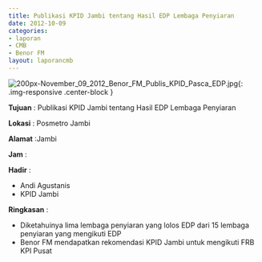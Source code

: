 ```yaml
---
title: Publikasi KPID Jambi tentang Hasil EDP Lembaga Penyiaran
date: 2012-10-09
categories:
- laporan
- CMB
- Benor FM
layout: laporancmb
---
```


![200px-November_09_2012_Benor_FM_Publis_KPID_Pasca_EDP.jpg](/uploads/200px-November_09_2012_Benor_FM_Publis_KPID_Pasca_EDP.jpg){: .img-responsive .center-block }	
	
**Tujuan** :	Publikasi KPID Jambi tentang Hasil EDP Lembaga Penyiaran
	
**Lokasi** :	Posmetro Jambi
	
**Alamat** :Jambi
	
**Jam** :	
	
**Hadir** :
*	Andi Agustanis
*	KPID Jambi

**Ringkasan** :	
*	Diketahuinya lima lembaga penyiaran yang lolos EDP dari 15 lembaga penyiaran yang mengikuti EDP
*	Benor FM mendapatkan rekomendasi KPID Jambi untuk mengikuti FRB KPI Pusat
